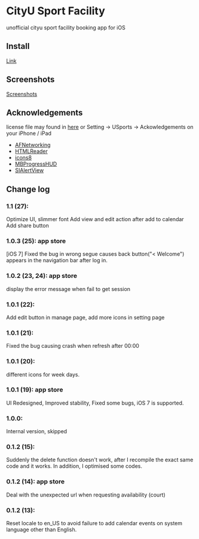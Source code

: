 # CityU Sport Facility
unofficial cityu sport facility booking app for iOS

## Install
[Link](https://xinhong.me/idea/cityu-sport-facility/)

## Screenshots
[Screenshots](https://github.com/Aahung/cityu-sports/tree/master/screenshots)

## Acknowledgements
license file may found in [here](CityU-Sport-Facility/licenses) or Setting -> USports -> Ackowledgements on your iPhone / iPad

* [AFNetworking](https://github.com/AFNetworking/AFNetworking)
* [HTMLReader](https://github.com/nolanw/HTMLReader)
* [icons8](http://icons8.com)
* [MBProgressHUD](https://github.com/jdg/MBProgressHUD)
* [SIAlertView](https://github.com/Sumi-Interactive/SIAlertView)

## Change log

### 1.1 (27):
Optimize UI, slimmer font
Add view and edit action after add to calendar
Add share button

### 1.0.3 (25): app store
[iOS 7] Fixed the bug in wrong segue causes back button("< Welcome") appears in the navigation bar after log in. 

### 1.0.2 (23, 24): app store
display the error message when fail to get session

### 1.0.1 (22):
Add edit button in manage page,
add more icons in setting page

### 1.0.1 (21): 
Fixed the bug causing crash when refresh after 00:00

### 1.0.1 (20): 
different icons for week days.

### 1.0.1 (19): app store
UI Redesigned,
Improved stability,
Fixed some bugs,
iOS 7 is supported.

### 1.0.0:
Internal version, skipped

### 0.1.2 (15): 
Suddenly the delete function doesn't work, after I recompile the exact same code and it works. 
In addition, I optimised some codes.

### 0.1.2 (14): app store
Deal with the unexpected url when requesting availability (court)

### 0.1.2 (13):
Reset locale to en_US to avoid failure to add calendar events on system language other than English.